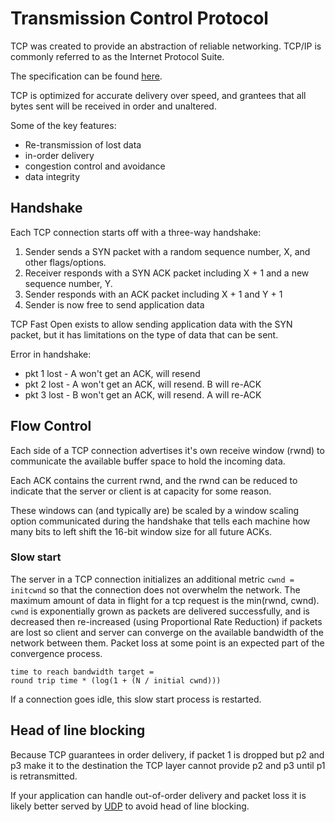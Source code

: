 # Transmission Control Protocol

TCP was created to provide an abstraction of reliable networking. TCP/IP is
commonly referred to as the Internet Protocol Suite.

The specification can be found [here](https://www.ietf.org/rfc/rfc793.txt).

TCP is optimized for accurate delivery over speed, and grantees that all bytes
sent will be received in order and unaltered.

Some of the key features:

- Re-transmission of lost data
- in-order delivery
- congestion control and avoidance
- data integrity

## Handshake

Each TCP connection starts off with a three-way handshake:

1. Sender sends a SYN packet with a random sequence number, X, and other
   flags/options.
2. Receiver responds with a SYN ACK packet including X + 1 and a new sequence
   number, Y.
3. Sender responds with an ACK packet including X + 1 and Y + 1
4. Sender is now free to send application data

TCP Fast Open exists to allow sending application data with the SYN packet, but
it has limitations on the type of data that can be sent.

Error in handshake:

- pkt 1 lost - A won't get an ACK, will resend
- pkt 2 lost - A won't get an ACK, will resend. B will re-ACK
- pkt 3 lost - B won't get an ACK, will resend. A will re-ACK

## Flow Control

Each side of a TCP connection advertises it's own receive window (rwnd) to
communicate the available buffer space to hold the incoming data.

Each ACK contains the current rwnd, and the rwnd can be reduced to indicate that
the server or client is at capacity for some reason.

These windows can (and typically are) be scaled by a window scaling option
communicated during the handshake that tells each machine how many bits to left
shift the 16-bit window size for all future ACKs.

### Slow start

The server in a TCP connection initializes an additional metric `cwnd = initcwnd` so that the
connection does not overwhelm the network. The maximum amount of data in flight
for a tcp request is the min(rwnd, cwnd). `cwnd` is exponentially grown as
packets are delivered successfully, and is decreased then re-increased (using Proportional Rate Reduction)
if packets are lost so client and server can converge on the available bandwidth of the
network between them. Packet loss at some point is an expected part of the
convergence process.

```
time to reach bandwidth target =
round trip time * (log(1 + (N / initial cwnd)))
```

If a connection goes idle, this slow start process is restarted.

## Head of line blocking

Because TCP guarantees in order delivery, if packet 1 is dropped but p2 and p3
make it to the destination the TCP layer cannot provide p2 and p3 until p1 is
retransmitted.

If your application can handle out-of-order delivery and packet loss it is
likely better served by [UDP](./udp.md) to avoid head of line blocking.
